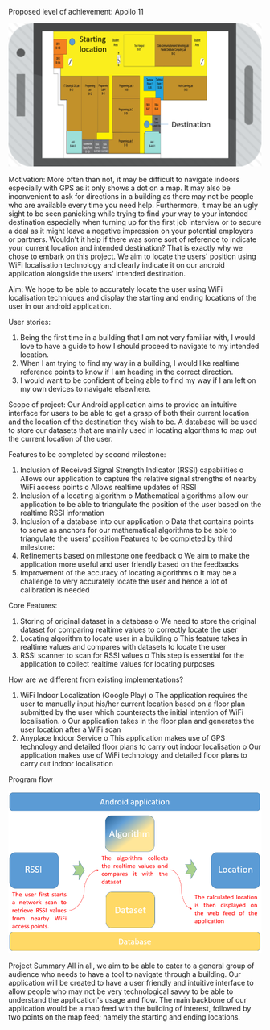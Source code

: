Proposed level of achievement: Apollo 11

![Visual reference](https://github.com/Mudaafi/findus/blob/master/Picture2.png)

Motivation:
More often than not, it may be difficult to navigate indoors especially with GPS as it only shows a dot on a map. It may also be inconvenient to ask for directions in a building as there may not be people who are available every time you need help. Furthermore, it may be an ugly sight to be seen panicking while trying to find your way to your intended destination especially when turning up for the first job interview or to secure a deal as it might leave a negative impression on your potential employers or partners. 
Wouldn't it help if there was some sort of reference to indicate your current location and intended destination? That is exactly why we chose to embark on this project. We aim to locate the users' position using WiFi localisation technology and clearly indicate it on our android application alongside the users' intended destination.

Aim:
We hope to be able to accurately locate the user using WiFi localisation techniques and display the starting and ending locations of the user in our android application.

User stories:
1.	 Being the first time in a building that I am not very familiar with, I would love to have a guide to how I should proceed to navigate to my intended location.
2.	 When I am trying to find my way in a building, I would like realtime reference points to know if I am heading in the correct direction.
3.	 I would want to be confident of being able to find my way if I am left on my own devices to navigate elsewhere.

Scope of project:
Our Android application aims to provide an intuitive interface for users to be able to get a grasp of both their current location and the location of the destination they wish to be. 
A database will be used to store our datasets that are mainly used in locating algorithms to map out the current location of the user.

Features to be completed by second milestone:
1.	Inclusion of Received Signal Strength Indicator (RSSI) capabilities
o	Allows our application to capture the relative signal strengths of nearby WiFi access points
o	Allows realtime updates of RSSI
2.	Inclusion of a locating algorithm
o	Mathematical algorithms allow our application to be able to triangulate the position of the user based on the realtime RSSI information
3.	Inclusion of a database into our application
o	Data that contains points to serve as anchors for our mathematical algorithms to be able to triangulate the users' position
Features to be completed by third milestone:
1.	Refinements based on milestone one feedback
o	We aim to make the application more useful and user friendly based on the feedbacks
2.	Improvement of the accuracy of locating algorithms
o	It may be a challenge to very accurately locate the user and hence a lot of calibration is needed

Core Features:
1.	Storing of original dataset in a database
o	We need to store the original dataset for comparing realtime values to correctly locate the user
2.	Locating algorithm to locate user in a building
o	This feature takes in realtime values and compares with datasets to locate the user
3.	RSSI scanner to scan for RSSI values
o	This step is essential for the application to collect realtime values for locating purposes

How are we different from existing implementations?
1.	WiFi Indoor Localization (Google Play)
o	The application requires the user to manually input his/her current location based on a floor plan submitted by the user which counteracts the initial intention of WiFi localisation.
o	Our application takes in the floor plan and generates the user location after a WiFi scan
2.	Anyplace Indoor Service
o	This application makes use of GPS technology and detailed floor plans to carry out indoor localisation
o	Our application makes use of WiFi technology and detailed floor plans to carry out indoor localisation
 
Program flow

![Program flow](https://github.com/Mudaafi/findus/blob/master/flowchart.PNG)

Project Summary
All in all, we aim to be able to cater to a general group of audience who needs to have a tool to navigate through a building. Our application will be created to have a user friendly and intuitive interface to allow people who may not be very technological savvy to be able to understand the application's usage and flow. The main backbone of our application would be a map feed with the building of interest, followed by two points on the map feed; namely the starting and ending locations. 


